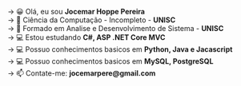 <div>
  <p>-> 😀 Olá, eu sou <strong>Jocemar Hoppe Pereira</strong></br>
     -> 📗 Ciência da Computação - Incompleto -  <strong>UNISC</strong></br>
     -> 📘 Formado em Analise e Desenvolvimento de Sistema - <strong>UNISC</strong></br>
     -> 💻 Estou estudando <strong>C#, ASP .NET Core MVC</strong></br>
     -> 💻 Possuo conhecimentos basicos em <strong>Python, Java e Jacascript</strong></br>
     -> 💻 Possuo conhecimentos basicos em <strong>MySQL, PostgreSQL</strong></br>
     -> 📫 Contate-me: <strong>jocemarpere@gmail.com</strong></p>
</div>
